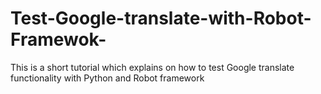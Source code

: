 # Test-Google-translate-with-Robot-Framewok-
This is a short tutorial which explains on how to test Google translate functionality with Python and Robot framework
